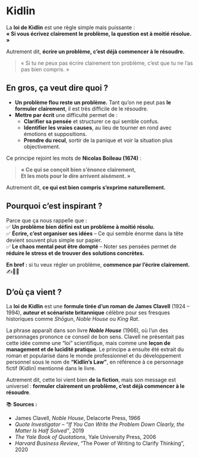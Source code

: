 # Kidlin

La **loi de Kidlin** est une règle simple mais puissante :  
**« Si vous écrivez clairement le problème, la question est à moitié résolue. »**

Autrement dit, **écrire un problème, c’est déjà commencer à le résoudre.**  

> « Si tu ne peux pas écrire clairement ton problème, c’est que tu ne l’as pas bien compris. »

## En gros, ça veut dire quoi ?

- **Un problème flou reste un problème.** Tant qu’on ne peut pas **le formuler clairement**, il est très difficile de le résoudre.  
- **Mettre par écrit** une difficulté permet de :  
  - **Clarifier sa pensée** et structurer ce qui semble confus.  
  - **Identifier les vraies causes**, au lieu de tourner en rond avec émotions et suppositions.  
  - **Prendre du recul**, sortir de la panique et voir la situation plus objectivement.  

Ce principe rejoint les mots de **Nicolas Boileau (1674)** :  
> **« Ce qui se conçoit bien s’énonce clairement,**  
> **Et les mots pour le dire arrivent aisément. »**

Autrement dit, **ce qui est bien compris s’exprime naturellement.**

## Pourquoi c’est inspirant ?

Parce que ça nous rappelle que :  
✅ **Un problème bien défini est un problème à moitié résolu.**  
✅ **Écrire, c’est organiser ses idées** – Ce qui semble énorme dans la tête devient souvent plus simple sur papier.  
✅ **Le chaos mental peut être dompté** – Noter ses pensées permet de **réduire le stress et de trouver des solutions concrètes.**

**En bref :** si tu veux régler un problème, **commence par l’écrire clairement.** ✍️🎯🚀

## D’où ça vient ?

La **loi de Kidlin** est une **formule tirée d’un roman de James Clavell** (1924 – 1994), **auteur et scénariste britannique** célèbre pour ses fresques historiques comme *Shōgun*, *Noble House* ou *King Rat*.

La phrase apparaît dans son livre ***Noble House*** (1966), où l’un des personnages prononce ce conseil de bon sens. Clavell ne présentait pas cette idée comme une “loi” scientifique, mais comme une **leçon de management et de lucidité pratique**. Le principe a ensuite été extrait du roman et popularisé dans le monde professionnel et du développement personnel sous le nom de **“Kidlin’s Law”**, en référence à ce personnage fictif (Kidlin) mentionné dans le livre.

Autrement dit, cette loi vient bien **de la fiction**, mais son message est universel : **formuler clairement un problème, c’est déjà commencer à le résoudre**.

📚 **Sources :**

* James Clavell, *Noble House*, Delacorte Press, 1966
* *Quote Investigator – “If You Can Write the Problem Down Clearly, the Matter Is Half Solved”*, 2019
* *The Yale Book of Quotations*, Yale University Press, 2006
* *Harvard Business Review*, “The Power of Writing to Clarify Thinking”, 2020
